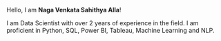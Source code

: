 Hello, I am **Naga Venkata Sahithya Alla**!

I am Data Scientist with over 2 years of experience in the field. I am proficient in Python, SQL, Power BI, Tableau, Machine Learning and NLP.
